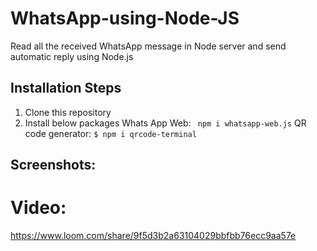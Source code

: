 # WhatsApp-using-Node-JS

Read all the received WhatsApp message in Node server and send automatic reply using Node.js

## Installation Steps

1. Clone this repository
2. Install below packages
   Whats App Web: ```  npm i whatsapp-web.js ```
   QR code generator:  ``` $ npm i qrcode-terminal ```

## Screenshots:


# Video:
https://www.loom.com/share/9f5d3b2a63104029bbfbb76ecc9aa57e



